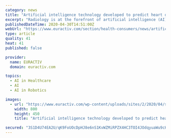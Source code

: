```yaml
---
category: news
title: "Artificial intelligence technology developed to predict heart disease"
excerpt: "Radiology is at the forefront of artificial intelligence (AI) in the healthcare sector, as it can help enhance the quality of diagnosis on the basis of knowledge acquired from other patients, said medical professor Boris Brkljačić. When trialled in the UK and the US, the technology achieved a diagnostic performance of over 90% and halved the ..."
publishedDateTime: 2020-04-30T14:51:00Z
webUrl: "https://www.euractiv.com/section/health-consumers/news/artificial-intelligence-technology-developed-to-predict-heart-disease/"
type: article
quality: 41
heat: 41
published: false

provider:
  name: EURACTIV
  domain: euractiv.com

topics:
  - AI in Healthcare
  - AI
  - AI in Robotics

images:
  - url: "https://www.euractiv.com/wp-content/uploads/sites/2/2020/04/shutterstock_563773741-800x450.jpg"
    width: 800
    height: 450
    title: "Artificial intelligence technology developed to predict heart disease"

secured: "3S1D4U74EA2U/qK9FoUOcDpHJ8e6nS1KvWZMiRPZX4HC3TOI4JOdqyuaWu9cHKSL0o5g5LoQtcl4SRKvxXi6IQLPqRbsm6jTFcp8Bshm9iY+kJYX2KDqbA9CcHUzg4bieRkQibUI4duqg11xTVDPJXW/nvIWtG5WPlaWPuvxft+tMLi7V7zg/YrkNQSAyOfUu+98vbw5p/XUceQVx0mfSoMUfGk1XBXBOs/0I5wM6fic/iA1BLNFsOs95FKJi38SkIBQke0D9BhgbZCJ0DXiJxHDRcL+ThtFtL2Rgb3ixkqiQD7AyRfrnjLluVUWwYDwwGs5mPxzj5ygwmcAgTLH/Fzb5HYoFKv5xIunG/z0okTplrnoVjQ33TcrSZHvL9cGCdVIPZkR3S42ZHot5K5qPdtIlB9JYpmLTfwEKK7HVVgDCE2Jjzh1zqucRMHMYe9ybSHbfPU02nKBKJqQD2Jpfx6WOsB7GzhgWZ5y5UQYidE=;bVg806B3N4jaMZVgNmokDg=="
---
```



